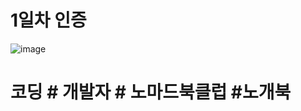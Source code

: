 # 1일차 인증
![image](https://user-images.githubusercontent.com/100126319/212283548-61232c22-3148-4db2-affc-1ad3f48c726a.png)
# 코딩 # 개발자 # 노마드북클럽 #노개북

